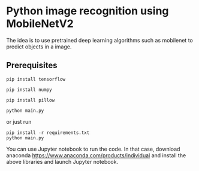 # Python image recognition using MobileNetV2
The idea is to use pretrained deep learning algorithms such as mobilenet to predict objects in a image. 

## Prerequisites

``` pip install tensorflow ```

``` pip install numpy ```

``` pip install pillow ```

``` python main.py ```

or just run

``` 
pip install -r requirements.txt 
python main.py 
```

You can use Jupyter notebook to run the code. In that case, download anaconda https://www.anaconda.com/products/individual and install the above libraries and launch Jupyter notebook.
